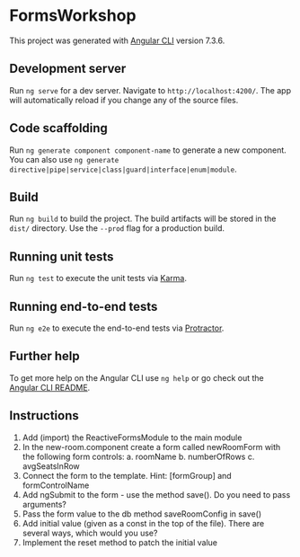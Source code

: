 # FormsWorkshop

This project was generated with [Angular CLI](https://github.com/angular/angular-cli) version 7.3.6.

## Development server

Run `ng serve` for a dev server. Navigate to `http://localhost:4200/`. The app will automatically reload if you change any of the source files.

## Code scaffolding

Run `ng generate component component-name` to generate a new component. You can also use `ng generate directive|pipe|service|class|guard|interface|enum|module`.

## Build

Run `ng build` to build the project. The build artifacts will be stored in the `dist/` directory. Use the `--prod` flag for a production build.

## Running unit tests

Run `ng test` to execute the unit tests via [Karma](https://karma-runner.github.io).

## Running end-to-end tests

Run `ng e2e` to execute the end-to-end tests via [Protractor](http://www.protractortest.org/).

## Further help

To get more help on the Angular CLI use `ng help` or go check out the [Angular CLI README](https://github.com/angular/angular-cli/blob/master/README.md).

## Instructions
1. Add (import) the ReactiveFormsModule to the main module
2. In the new-room.component create a form called newRoomForm with the following form controls:
 a. roomName
 b. numberOfRows
 c. avgSeatsInRow
3. Connect the form to the template. Hint: [formGroup] and formControlName
4. Add ngSubmit to the form - use the method save().
Do you need to pass arguments?
5. Pass the form value to the db method saveRoomConfig in save()
6. Add initial value (given as a const in the top of the file). 
There are several ways, which would you use?
7. Implement the reset method to patch the initial value
